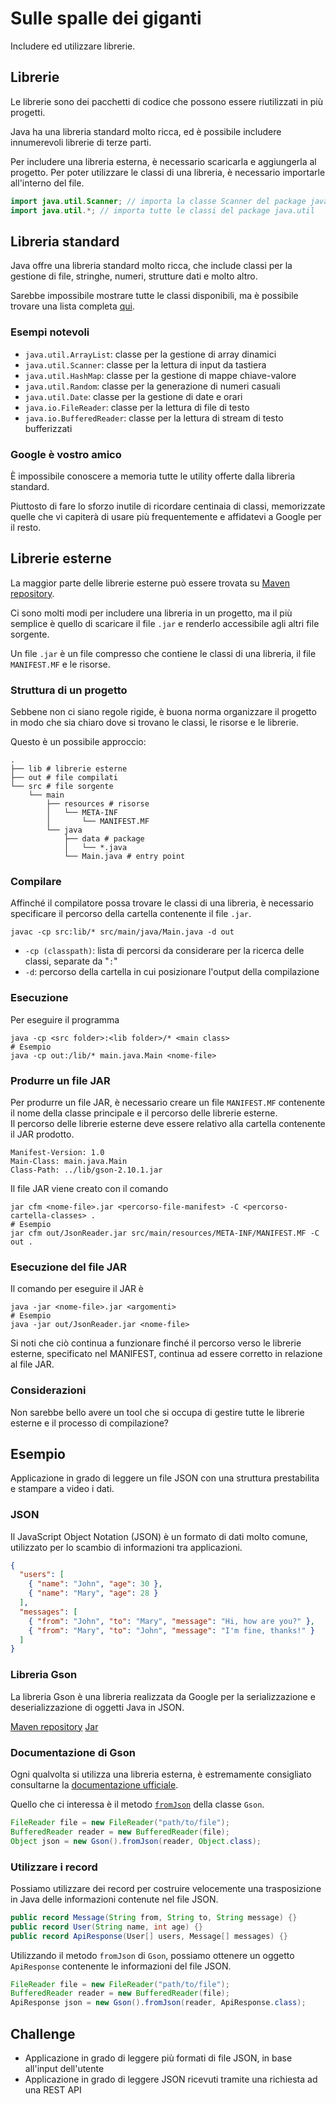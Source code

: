 # Sulle spalle dei giganti

Includere ed utilizzare librerie.

<!-- New section -->

## Librerie

Le librerie sono dei pacchetti di codice che possono essere riutilizzati in più progetti.

Java ha una libreria standard molto ricca, ed è possibile includere innumerevoli librerie di terze parti.

<!-- .element: class="fragment" data-fragment-index="1" -->

Per includere una libreria esterna, è necessario scaricarla e aggiungerla al progetto.
Per poter utilizzare le classi di una libreria, è necessario importarle all'interno del file.

<!-- .element: class="fragment" data-fragment-index="2" -->

```java
import java.util.Scanner; // importa la classe Scanner del package java.util
import java.util.*; // importa tutte le classi del package java.util
```

<!-- .element: class="fragment" data-fragment-index="2" -->

<!-- New section -->

## Libreria standard

Java offre una libreria standard molto ricca, che include classi per la gestione di file, stringhe, numeri, strutture dati e molto altro.

Sarebbe impossibile mostrare tutte le classi disponibili, ma è possibile trovare una lista completa [qui](https://docs.oracle.com/javase/17/docs/api/).

<!-- .element: class="fragment" -->

<!-- New subsection -->

### Esempi notevoli

- `java.util.ArrayList`: classe per la gestione di array dinamici
- `java.util.Scanner`: classe per la lettura di input da tastiera
- `java.util.HashMap`: classe per la gestione di mappe chiave-valore
- `java.util.Random`: classe per la generazione di numeri casuali
- `java.util.Date`: classe per la gestione di date e orari
- `java.io.FileReader`: classe per la lettura di file di testo
- `java.io.BufferedReader`: classe per la lettura di stream di testo bufferizzati

<!-- New subsection -->

### Google è vostro amico

È impossibile conoscere a memoria tutte le utility offerte dalla libreria standard.

Piuttosto di fare lo sforzo inutile di ricordare centinaia di classi, memorizzate quelle che vi capiterà di usare più frequentemente e affidatevi a Google per il resto.

<!-- .element: class="fragment" -->

<!-- New section -->

## Librerie esterne

La maggior parte delle librerie esterne può essere trovata su [Maven repository](https://mvnrepository.com/).

Ci sono molti modi per includere una libreria in un progetto, ma il più semplice è quello di scaricare il file `.jar` e renderlo accessibile agli altri file sorgente.

<!-- .element: class="fragment" -->

Un file `.jar` è un file compresso che contiene le classi di una libreria, il file `MANIFEST.MF` e le risorse.

<!-- .element: class="fragment" -->

<!-- New subsection -->

### Struttura di un progetto

Sebbene non ci siano regole rigide, è buona norma organizzare il progetto in modo che sia chiaro dove si trovano le classi, le risorse e le librerie.

<div class="cols">

Questo è un possibile approccio:

```shell
.
├── lib # librerie esterne
├── out # file compilati
└── src # file sorgente
    └── main
        ├── resources # risorse
        │   └── META-INF
        │       └── MANIFEST.MF
        └── java
            ├── data # package
            │   └── *.java
            └── Main.java # entry point
```

</div>

<!-- .element: class="fragment cols" -->

<!-- New subsection -->

### Compilare

Affinché il compilatore possa trovare le classi di una libreria, è necessario specificare il percorso della cartella contenente il file `.jar`.

```shell
javac -cp src:lib/* src/main/java/Main.java -d out
```

- `-cp (classpath)`: lista di percorsi da considerare per la ricerca delle classi, separate da "`:`"
- `-d`: percorso della cartella in cui posizionare l'output della compilazione

<!-- New subsection -->

### Esecuzione

Per eseguire il programma

```shell
java -cp <src folder>:<lib folder>/* <main class>
# Esempio
java -cp out:/lib/* main.java.Main <nome-file>
```

<!-- New subsection -->

### Produrre un file JAR

Per produrre un file JAR, è necessario creare un file `MANIFEST.MF` contenente il nome della classe principale e il percorso delle librerie esterne.  
Il percorso delle librerie esterne deve essere relativo alla cartella contenente il JAR prodotto.

```shell
Manifest-Version: 1.0
Main-Class: main.java.Main
Class-Path: ../lib/gson-2.10.1.jar
```

<!-- .element: class="fragment" data-fragment-index="1" -->

Il file JAR viene creato con il comando

<!-- .element: class="fragment" data-fragment-index="2" -->

```shell
jar cfm <nome-file>.jar <percorso-file-manifest> -C <percorso-cartella-classes> .
# Esempio
jar cfm out/JsonReader.jar src/main/resources/META-INF/MANIFEST.MF -C out .
```

<!-- .element: class="fragment" data-fragment-index="2" -->

<!-- New subsection -->

### Esecuzione del file JAR

Il comando per eseguire il JAR è

```shell
java -jar <nome-file>.jar <argomenti>
# Esempio
java -jar out/JsonReader.jar <nome-file>
```

Si noti che ciò continua a funzionare finché il percorso verso le librerie esterne, specificato nel MANIFEST, continua ad essere corretto in relazione al file JAR.

<!-- .element: class="fragment" -->

<!-- New subsection -->

### Considerazioni

Non sarebbe bello avere un tool che si occupa di gestire tutte le librerie esterne e il processo di compilazione?

<!-- New section -->

## Esempio

Applicazione in grado di leggere un file JSON con una struttura prestabilita e stampare a video i dati.

<!-- New subsection -->

### JSON

Il JavaScript Object Notation (JSON) è un formato di dati molto comune, utilizzato per lo scambio di informazioni tra applicazioni.

```json
{
  "users": [
    { "name": "John", "age": 30 },
    { "name": "Mary", "age": 28 }
  ],
  "messages": [
    { "from": "John", "to": "Mary", "message": "Hi, how are you?" },
    { "from": "Mary", "to": "John", "message": "I'm fine, thanks!" }
  ]
}
```

<!-- New subsection -->

### Libreria Gson

La libreria Gson è una libreria realizzata da Google per la serializzazione e deserializzazione di oggetti Java in JSON.

[Maven repository](https://mvnrepository.com/artifact/com.google.code.gson/gson/2.10.1)
[Jar](https://repo1.maven.org/maven2/com/google/code/gson/gson/2.10.1/gson-2.10.1.jar)

<!-- New subsection -->

### Documentazione di Gson

Ogni qualvolta si utilizza una libreria esterna, è estremamente consigliato consultarne la [documentazione ufficiale](https://github.com/google/gson/blob/master/UserGuide.md).

Quello che ci interessa è il metodo [`fromJson`](https://github.com/google/gson/blob/1da826dc6c8eb85ad9ed97e120823428fe1236f4/gson/src/main/java/com/google/gson/Gson.java#L1076) della classe `Gson`.

```java
FileReader file = new FileReader("path/to/file");
BufferedReader reader = new BufferedReader(file);
Object json = new Gson().fromJson(reader, Object.class);
```

<!-- New subsection -->

### Utilizzare i record

Possiamo utilizzare dei record per costruire velocemente una trasposizione in Java delle informazioni contenute nel file JSON.

```java
public record Message(String from, String to, String message) {}
public record User(String name, int age) {}
public record ApiResponse(User[] users, Message[] messages) {}
```

Utilizzando il metodo `fromJson` di `Gson`, possiamo ottenere un oggetto `ApiResponse` contenente le informazioni del file JSON.

<!-- .element: class="fragment" data-fragment-index="1" -->

```java
FileReader file = new FileReader("path/to/file");
BufferedReader reader = new BufferedReader(file);
ApiResponse json = new Gson().fromJson(reader, ApiResponse.class);
```

<!-- .element: class="fragment" data-fragment-index="1" -->

<!-- New section -->

## Challenge

- Applicazione in grado di leggere più formati di file JSON, in base all'input dell'utente
- Applicazione in grado di leggere JSON ricevuti tramite una richiesta ad una REST API
